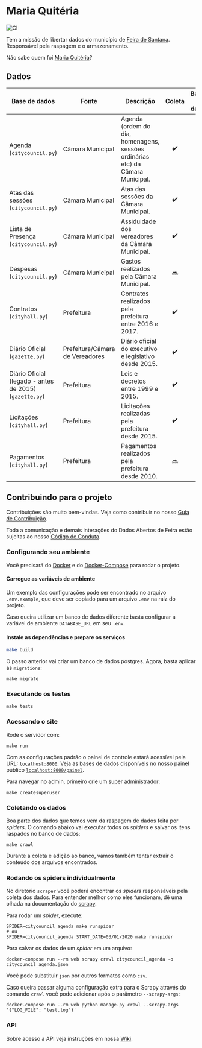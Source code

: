 # Maria Quitéria

![CI](https://github.com/DadosAbertosDeFeira/maria-quiteria/workflows/CI/badge.svg)

Tem a missão de libertar dados do município de [Feira de Santana](https://pt.wikipedia.org/wiki/Feira_de_Santana).
Responsável pela raspagem e o armazenamento.

Não sabe quem foi [Maria Quitéria](https://pt.wikipedia.org/wiki/Maria_Quit%C3%A9ria)?

## Dados

| Base de dados | Fonte | Descrição        | Coleta          | Banco de dados | Download |
| ------------- | ------------- | ------------- |:-------------:|:-----:|:-----:|
| Agenda (`citycouncil.py`) | Câmara Municipal | Agenda (ordem do dia, homenagens, sessões ordinárias etc) da Câmara Municipal. | :heavy_check_mark: | :heavy_check_mark: | 🔜 |
| Atas das sessões (`citycouncil.py`) | Câmara Municipal | Atas das sessões da Câmara Municipal. | :heavy_check_mark: | :heavy_check_mark: | 🔜 |
| Lista de Presença (`citycouncil.py`) | Câmara Municipal | Assiduidade dos vereadores da Câmara Municipal. | :heavy_check_mark: | :heavy_check_mark: | 🔜 |
| Despesas (`citycouncil.py`) | Câmara Municipal | Gastos realizados pela Câmara Municipal. | 🔜 | :heavy_check_mark: | 🔜 |
| Contratos (`cityhall.py`) | Prefeitura | Contratos realizados pela prefeitura entre 2016 e 2017. | :heavy_check_mark: | 🔜 | 🔜 |
| Diário Oficial (`gazette.py`) | Prefeitura/Câmara de Vereadores | Diário oficial do executivo e legislativo desde 2015. | :heavy_check_mark: | :heavy_check_mark: | [Kaggle](https://www.kaggle.com/anapaulagomes/dirios-oficiais-de-feira-de-santana)  |
| Diário Oficial (legado - antes de 2015) (`gazette.py`) | Prefeitura | Leis e decretos entre 1999 e 2015. | :heavy_check_mark: | :heavy_check_mark: | [Kaggle](https://www.kaggle.com/anapaulagomes/dirios-oficiais-de-feira-de-santana-at-2015) |
| Licitações (`cityhall.py`) | Prefeitura | Licitações realizadas pela prefeitura desde 2015. | :heavy_check_mark: | :heavy_check_mark: | [Kaggle](https://www.kaggle.com/dadosabertosdefeira/licitaes-da-prefeitura-de-feira-de-santana) |
| Pagamentos (`cityhall.py`) | Prefeitura | Pagamentos realizados pela prefeitura desde 2010. | 🔜 | 🔜 | 🔜 |

## Contribuindo para o projeto

Contribuições são muito bem-vindas. Veja como contribuir no nosso [Guia de Contribuição](CONTRIBUTING.md).

Toda a comunicação e demais interações do Dados Abertos de Feira estão sujeitas
ao nosso [Código de Conduta](CODE_OF_CONDUCT.md).

### Configurando seu ambiente

Você precisará do [Docker](https://docs.docker.com/install/)
e do [Docker-Compose](https://docs.docker.com/compose/install/) para rodar o projeto.

#### Carregue as variáveis de ambiente

Um exemplo das configurações pode ser encontrado no arquivo `.env.example`,
que deve ser copiado para um arquivo `.env` na raiz do projeto.

Caso queira utilizar um banco de dados diferente basta configurar a variável
de ambiente `DATABASE_URL` em seu `.env`.

#### Instale as dependências e prepare os serviços

```bash
make build
```

O passo anterior vai criar um banco de dados postgres.
Agora, basta aplicar as `migrations`:

```
make migrate
```

### Executando os testes

```
make tests
```

### Acessando o site

Rode o servidor com:
```
make run
```

Com as configurações padrão o painel de controle estará acessível pela URL:
[`localhost:8000`](http://localhost:8000). Veja as bases de dados disponíveis
no nosso painel público [`localhost:8000/painel`](http://localhost:8000/painel).

Para navegar no admin, primeiro crie um super administrador:
```
make createsuperuser
```

### Coletando os dados

Boa parte dos dados que temos vem da raspagem de dados feita por _spiders_.
O comando abaixo vai executar todos os _spiders_ e salvar os itens raspados
no banco de dados:

```
make crawl
```

Durante a coleta e adição ao banco, vamos também tentar extrair o conteúdo
dos arquivos encontrados.

### Rodando os spiders individualmente

No diretório `scraper` você poderá encontrar os _spiders_ responsáveis pela
coleta dos dados. Para entender melhor como eles funcionam, dê uma olhada
na documentação do [scrapy](https://docs.scrapy.org/).

Para rodar um _spider_, execute:

```
SPIDER=citycouncil_agenda make runspider
# ou
SPIDER=citycouncil_agenda START_DATE=03/01/2020 make runspider
```

Para salvar os dados de um _spider_ em um arquivo:

```
docker-compose run --rm web scrapy crawl citycouncil_agenda -o citycouncil_agenda.json
```

Você pode substituir `json` por outros formatos como `csv`.

Caso queira passar alguma configuração extra para o Scrapy através
do comando `crawl` você pode adicionar após o parâmetro `--scrapy-args`:

```
docker-compose run --rm web python manage.py crawl --scrapy-args '{"LOG_FILE": "test.log"}'
```

### API

Sobre acesso a API veja instruções em nossa [Wiki](https://github.com/DadosAbertosDeFeira/maria-quiteria/wiki/API).

